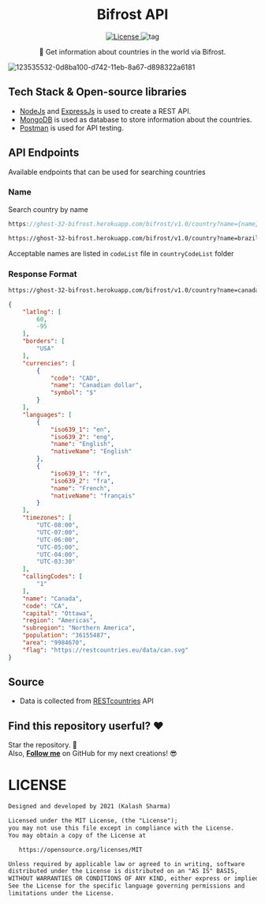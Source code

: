<h1 align='center'>Bifrost API</h1>

<p align='center'>
  <a href="https://opensource.org/licenses/MIT">
  <img alt="License" src="https://img.shields.io/github/license/k99sharma/earth-model"/>
  </a>
    
  <a>
    <img alt="tag" src="https://img.shields.io/github/v/tag/k99sharma/bifrost-api" />
  </a>
</p>

<p align='center'>
    🏹 Get information about countries in the world via Bifrost.
</p>

![123535532-0d8ba100-d742-11eb-8a67-d898322a6181](https://user-images.githubusercontent.com/54969439/194126641-0460f882-b180-4950-a0a5-447f96fa3e02.png)

## Tech Stack & Open-source libraries

- [NodeJs](https://nodejs.org/en/) and [ExpressJs](https://expressjs.com/) is used to create a REST API.
- [MongoDB](https://www.mongodb.com/) is used as database to store information about the countries.
- [Postman](https://www.postman.com/) is used for API testing.

## API Endpoints
Available endpoints that can be used for searching countries

### Name
Search country by name
``` javascript
https://ghost-32-bifrost.herokuapp.com/bifrost/v1.0/country?name={name}
```
``` html
https://ghost-32-bifrost.herokuapp.com/bifrost/v1.0/country?name=brazil
```

Acceptable names are listed in `codeList` file in `countryCodeList` folder


### Response Format
``` html
https://ghost-32-bifrost.herokuapp.com/bifrost/v1.0/country?name=canada
```
``` json 
{
    "latlng": [
        60,
        -95
    ],
    "borders": [
        "USA"
    ],
    "currencies": [
        {
            "code": "CAD",
            "name": "Canadian dollar",
            "symbol": "$"
        }
    ],
    "languages": [
        {
            "iso639_1": "en",
            "iso639_2": "eng",
            "name": "English",
            "nativeName": "English"
        },
        {
            "iso639_1": "fr",
            "iso639_2": "fra",
            "name": "French",
            "nativeName": "français"
        }
    ],
    "timezones": [
        "UTC-08:00",
        "UTC-07:00",
        "UTC-06:00",
        "UTC-05:00",
        "UTC-04:00",
        "UTC-03:30"
    ],
    "callingCodes": [
        "1"
    ],
    "name": "Canada",
    "code": "CA",
    "capital": "Ottawa",
    "region": "Americas",
    "subregion": "Northern America",
    "population": "36155487",
    "area": "9984670",
    "flag": "https://restcountries.eu/data/can.svg"
}
```

## Source
- Data is collected from [RESTcountries](https://restcountries.eu/#api-endpoints-code) API

## Find this repository userful? :heart:
Star the repository. 🌟
<br>Also, __[Follow me](https://github.com/k99sharma)__ on GitHub for my next creations! 😎

# LICENSE
```xml
Designed and developed by 2021 (Kalash Sharma)

Licensed under the MIT License, (the "License");
you may not use this file except in compliance with the License.
You may obtain a copy of the License at

   https://opensource.org/licenses/MIT

Unless required by applicable law or agreed to in writing, software
distributed under the License is distributed on an "AS IS" BASIS,
WITHOUT WARRANTIES OR CONDITIONS OF ANY KIND, either express or implied.
See the License for the specific language governing permissions and
limitations under the License.
```

